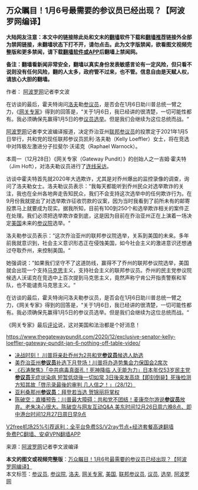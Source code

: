  <h2>万众瞩目！1月6号最需要的参议员已经出现？【阿波罗网编译】</h2> <p class="notice"><b>大陆网友注意：本文中的链接除此处和文末的<a href="https://github.com/bannedbook/fanqiang" >翻墙</a>软件下载和<a href="https://github.com/killgcd/justmysocks/blob/master/README.md">翻墙推荐</a>链接外全部为禁网链接，未翻墙状态下打不开，请勿点击。此为文字版禁闻，欲看图文视频完整版和更多禁闻，请下载<a href="https://github.com/bannedbook/fanqiang">翻墙软件或APP</a>后翻墙上禁闻网。</p><p>备注：翻墙看新闻非常安全，翻墙以真实身份发表敏感言论有一定风险，但只看不说则没有任何风险，翻的人太多，政府管不过来，也不管。信息自由是天赋人权，请放心大胆的翻墙。</b></p>  <div class="entry"> <p>作者： <span class='wp_keywordlink_affiliate'><a href="https://www.aboluowang.com/" title="阿波罗网" target="_blank">阿波罗网</a></span>记者李文波</p> <p id="summary">在访谈的最后，霍夫特询问<a href="https://www.bannedbook.org/bnews/tag/%E6%B4%9B%E5%A4%AB/" class="st_tag internal_tag" rel="tag" title="标签 洛夫 下的日志">洛夫</a>勒<a href="https://www.bannedbook.org/bnews/tag/%e5%8f%82%e8%ae%ae%e5%91%98/" class="st_tag internal_tag" rel="tag" title="标签 参议员 下的日志">参议员</a>，是否会在1月6日助川普总统一臂之力，《<a href="https://www.bannedbook.org/bnews/tag/%e7%bd%91%e5%85%b3%e4%b8%93%e5%ae%b6/" class="st_tag internal_tag" rel="tag" title="标签 网关专家 下的日志">网关专家</a>》得到的回答是，“关于1月6日，我已经讲的很清楚，一切可能性都有。我必须确保先赢得1月5日的参<a href="https://www.bannedbook.org/bnews/tag/%e8%ae%ae%e5%91%98/" class="st_tag internal_tag" rel="tag" title="标签 议员 下的日志">议员</a><a href="https://www.bannedbook.org/bnews/tag/%e9%80%89%e4%b8%be/" class="st_tag internal_tag" rel="tag" title="标签 选举 下的日志">选举</a>。但是我们会继续为这位总统而战。“</p> <p><a href="https://www.bannedbook.org/bnews/tag/%e9%98%bf%e6%b3%a2%e7%bd%97%e7%bd%91/" class="st_tag internal_tag" rel="tag" title="标签 阿波罗网 下的日志">阿波罗网</a>记者李文波编译报道，决定乔治亚州<a href="https://www.bannedbook.org/bnews/tag/%E8%81%94%E9%82%A6%E5%8F%82%E8%AE%AE%E5%91%98/" class="st_tag internal_tag" rel="tag" title="标签 联邦参议员 下的日志">联邦参议员</a>的投票定于2021年1月5日举行，共和党的现任联邦参议员凯利·洛夫勒（Kelly Loeffler）女士，将在竞选中对阵极左激进分子拉斐尔·沃诺克（Raphael Warnock）。</p>  <p>本周一（12月28日）《网关专家（Gateway Pundit）》的创始人之一吉姆·霍夫特（Jim Hoft），对洛夫勒议员进行了<a href="https://www.thegatewaypundit.com/2020/12/exclusive-senator-kelly-loeffler-gateway-pundit-jan-6-nothing-off-table-video/">连线采访</a>。</p> <p>访谈中霍夫特首先就2020年大选欺诈，尤其是对乔州爆出的监控录像的调查，询问了洛夫勒女士。洛夫勒议员表示：“我每天都能听到乔州民众对选举欺诈的关注，我也在全州各地奔走告知民众，我们不会支持这次选举中的任何欺诈行为。在9月份我就提出了对选举欺诈征收罚款的议案，因为当时我看到了前所未有的邮寄投票马上就要成为现实。据我所知，目前有100到250个和选举欺诈相关的案件正在处理。我们必须把选举欺诈查到底，这是因为目前在乔治亚州正在上演着一场决定<a href="https://www.bannedbook.org/bnews/tag/%e7%be%8e%e5%9b%bd/" class="st_tag internal_tag" rel="tag" title="标签 美国 下的日志">美国</a>未来的<a href="https://www.bannedbook.org/bnews/tag/%e5%8f%82%e8%ae%ae%e9%99%a2/" class="st_tag internal_tag" rel="tag" title="标签 参议院 下的日志">参议院</a>选举。“</p> <p>洛夫勒参议员表示：“这次乔治亚州的联邦参议院选举，关系到美国的未来。多年前我就意识到，社会主义意识形态正在侵蚀美国，如今社会主义的激进意识还想通过夺取乔州，来控制美国。“</p>  <p>她强调说：”如果我们坚守不了这道防线，赢得不了乔州的联邦参议院选举，美国就会出现一个支持<span class='wp_keywordlink'><a href="https://www.bannedbook.org/forum2/topic105.html" title="《马克思的成魔之路》" target="_blank">马克思</a></span>主义，支持社会主义的联邦参议员。乔州的民主党参议院候选人沃诺克在竞选中上百次提到马克思主义，竟然声称宁肯公开指责警察和军队，也不能谴责马克思主义。“</p> <p>在访谈的最后，霍夫特询问洛夫勒参议员，是否会在1月6日助川普总统一臂之力，《网关专家》得到的回答是，“关于1月6日，我已经讲的很清楚，一切可能性都有。我必须确保先赢得1月5日的参议员选举。但是我们会继续为这位总统而战。“</p> <p>《网关专家》最后<span class='wp_keywordlink_affiliate'><a href="https://www.bannedbook.org/bnews/comments/" title="新闻评论" target="_blank">评论</a></span>说，这对美国和法治都是个好消息！</p>  <p><a href="https://www.thegatewaypundit.com/2020/12/exclusive-senator-kelly-loeffler-gateway-pundit-jan-6-nothing-off-table-video/">https://www.thegatewaypundit.com/2020/12/exclusive-senator-kelly-loeffler-gateway-pundit-jan-6-nothing-off-table-video/</a></p> <ul class='op-related-articles' title='相关阅读'> <li><a href='https://www.bannedbook.org/bnews/comments/20201229/1456794.html' target='_blank'>决战时刻！ 川普将亲赴乔州为2共和党<b>参议员</b>候选人助选</a></li> <li><a href='https://www.bannedbook.org/bnews/cnnews/20201229/1456783.html' target='_blank'>美乔治亚州<b>参议员</b>补选下月登场！川普将办造势集会力保国会2席次</a></li> <li><a href='https://www.bannedbook.org/bnews/bannedvideo/20201229/1456733.html' target='_blank'>《石涛聚焦》「中共病毒真面孔！死神降临 人无能为力」日本年仅53岁民主党<b>参议员</b>无症状染病 短暂低烧後一切如常 3日後突发高烧【即刻倒毙】死後检测方知其故「啓示录最後的审判 几人信之！」（28/12）</a></li> <li><a href='https://www.bannedbook.org/bnews/bannedvideo/20201227/1455955.html' target='_blank'>亚利桑那州<b>参议员</b>：拜登若当选 贺锦丽将掌权</a></li> <li><a href='https://www.bannedbook.org/bnews/cbnews/20201227/1455645.html' target='_blank'>陈破空：直播预告：川普最大障碍：共和党不团结！麦康奈尔游说<b>参议员</b>放弃。老朱决心很大。陈破空与网友互动Q&amp;A 美东时间12月26日周六晚8点、即中港台时间12月27日周日早9点</a></li> </ul> <p class="texttj"> <a href="https://github.com/bannedbook/fanqiang/wiki/V2ray%E6%9C%BA%E5%9C%BA" target="_blank">V2free机场25%引荐返利：全平台免费SS/V2ray节点+经济套餐高速翻墙</a><br/> <a href="https://github.com/bannedbook/fanqiang/wiki/%E7%A6%81%E9%97%BB%E7%BD%91%E5%AE%89%E5%8D%93%E7%BF%BB%E5%A2%99%E6%96%B0%E9%97%BBAPP" target="_blank">免费PC翻墙、安卓VPN翻墙APP</a></p><p> 来源：<a href="https://www.aboluowang.com/2020/1229/1539362.html" target="_blank">阿波罗网</a>记者李文波编译 </p><a name='sharetosocial'></a>       <div><b>本文的图文或视频完整版</b>：<a href='https://www.bannedbook.org/bnews/cnnews/20201229/1456951.html'>万众瞩目！1月6号最需要的参议员已经出现？【阿波罗网编译】</a></div>  </div><!--END ENTRY--> <div class="postfooter"> <div>本文标签：<a href="https://www.bannedbook.org/bnews/tag/%e5%8f%82%e8%ae%ae%e5%91%98/" rel="tag">参议员</a>, <a href="https://www.bannedbook.org/bnews/tag/%e5%8f%82%e8%ae%ae%e9%99%a2/" rel="tag">参议院</a>, <a href="https://www.bannedbook.org/bnews/tag/%E6%B4%9B%E5%A4%AB/" rel="tag">洛夫</a>, <a href="https://www.bannedbook.org/bnews/tag/%e7%bd%91%e5%85%b3%e4%b8%93%e5%ae%b6/" rel="tag">网关专家</a>, <a href="https://www.bannedbook.org/bnews/tag/%e7%be%8e%e5%9b%bd/" rel="tag">美国</a>, <a href="https://www.bannedbook.org/bnews/tag/%E8%81%94%E9%82%A6%E5%8F%82%E8%AE%AE%E5%91%98/" rel="tag">联邦参议员</a>, <a href="https://www.bannedbook.org/bnews/tag/%e8%ae%ae%e5%91%98/" rel="tag">议员</a>, <a href="https://www.bannedbook.org/bnews/tag/%e9%80%89%e4%b8%be/" rel="tag">选举</a>, <a href="https://www.bannedbook.org/bnews/tag/%e9%98%bf%e6%b3%a2%e7%bd%97%e7%bd%91/" rel="tag">阿波罗网</a></div>  </div><!--END POSTFOOTER--> 